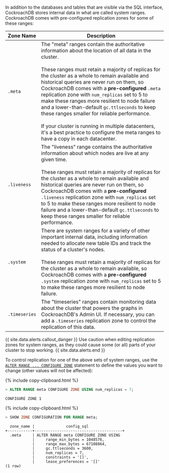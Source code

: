 In addition to the databases and tables that are visible via the SQL interface, CockroachDB stores internal data in what are called system ranges. CockroachDB comes with pre-configured replication zones for some of these ranges:

Zone Name | Description
----------|-----------------------------
`.meta` | The "meta" ranges contain the authoritative information about the location of all data in the cluster.<br><br>These ranges must retain a majority of replicas for the cluster as a whole to remain available and historical queries are never run on them, so CockroachDB comes with a **pre-configured** `.meta` replication zone with `num_replicas` set to 5 to make these ranges more resilient to node failure and a lower-than-default `gc.ttlseconds` to keep these ranges smaller for reliable performance.<br><br>If your cluster is running in multiple datacenters, it's a best practice to configure the meta ranges to have a copy in each datacenter.
`.liveness` | The "liveness" range contains the authoritative information about which nodes are live at any given time.<br><br>These ranges must retain a majority of replicas for the cluster as a whole to remain available and historical queries are never run on them, so CockroachDB comes with a **pre-configured** `.liveness` replication zone with `num_replicas` set to 5 to make these ranges more resilient to node failure and a lower-than-default `gc.ttlseconds` to keep these ranges smaller for reliable performance.
`.system` | There are system ranges for a variety of other important internal data, including information needed to allocate new table IDs and track the status of a cluster's nodes.<br><br>These ranges must retain a majority of replicas for the cluster as a whole to remain available, so CockroachDB comes with a **pre-configured** `.system` replication zone with `num_replicas` set to 5 to make these ranges more resilient to node failure.
`.timeseries` | The "timeseries" ranges contain monitoring data about the cluster that powers the graphs in CockroachDB's Admin UI. If necessary, you can add a `.timeseries` replication zone to control the replication of this data.

{{ site.data.alerts.callout_danger }}
Use caution when editing replication zones for system ranges, as they could cause some (or all) parts of your cluster to stop working.
{{ site.data.alerts.end }}

To control replication for one of the above sets of system ranges, use the [`ALTER RANGE ... CONFIGURE ZONE`](configure-zone.html) statement to define the values you want to change (other values will not be affected):

{%  include copy-clipboard.html %}
~~~ sql
> ALTER RANGE meta CONFIGURE ZONE USING num_replicas = 7;
~~~

~~~
CONFIGURE ZONE 1
~~~

{%  include copy-clipboard.html %}
~~~ sql
> SHOW ZONE CONFIGURATION FOR RANGE meta;
~~~

~~~
  zone_name |              config_sql
+-----------+---------------------------------------+
  .meta     | ALTER RANGE meta CONFIGURE ZONE USING
            |     range_min_bytes = 1048576,
            |     range_max_bytes = 67108864,
            |     gc.ttlseconds = 3600,
            |     num_replicas = 7,
            |     constraints = '[]',
            |     lease_preferences = '[]'
(1 row)
~~~
